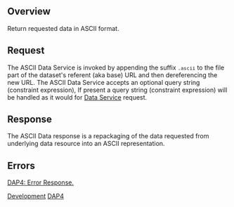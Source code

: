 ## Overview

Return requested data in ASCII format.

## Request

The ASCII Data Service is invoked by appending the suffix
<font size="2">`.ascii`</font> to the file part of the dataset's
referent (aka base) URL and then dereferencing the new URL. The ASCII
Data Service accepts an optional query string (constraint expression),
If present a query string (constraint expression) will be handled as it
would for [Data Service](DAP4:_Data_Service "wikilink") request.

## Response

The ASCII Data response is a repackaging of the data requested from
underlying data resource into an ASCII representation.

## Errors

[DAP4: Error Response.](DAP4:_Responses#Error_Response "wikilink")

[Development](Category:Development "wikilink")
[DAP4](Category:DAP4 "wikilink")